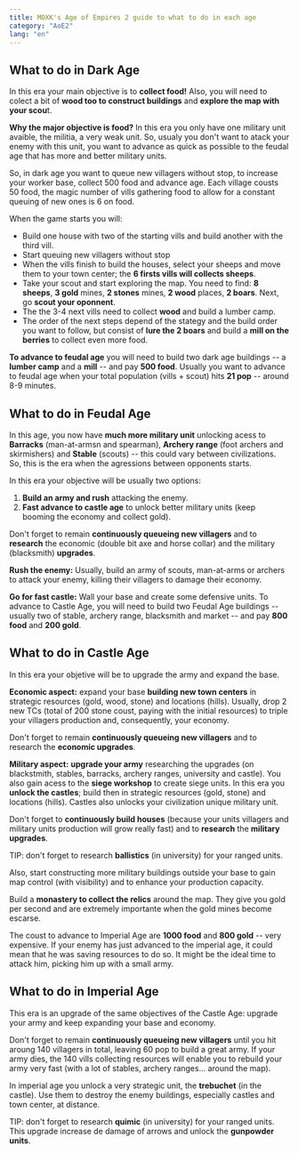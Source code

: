 ```yaml
---
title: MOXK's Age of Empires 2 guide to what to do in each age
category: "AoE2"
lang: "en"
---
```


## What to do in Dark Age

In this era your main objective is to **collect food!** Also, you will need to colect a bit of **wood too to construct buildings** and **explore the map with your scou**t.

**Why the major objective is food?** In this era you only have one military unit avaible, the militia, a very weak unit. So, usualy you don't want to atack your enemy with this unit, you want to advance as quick as possible to the feudal age that has more and better military units.

So, in dark age you want to queue new villagers without stop, to increase your worker base, collect 500 food and advance age. Each village cousts 50 food, the magic number of vills gathering food to allow for a constant queuing of new ones is 6 on food. 

When the game starts you will:

- Build one house with two of the starting vills and build another with the third vill. 
- Start queuing new villagers without stop
- When the vills finish to build the houses, select your sheeps and move them to your town center; the **6 firsts vills will collects sheeps**.
- Take your scout and start exploring the map. You need to find: **8 sheeps**, **3 gold** mines, **2 stones** mines, **2 wood** places, **2 boars**. Next, go **scout your oponnent**.
- The the 3-4 next vills need to collect **wood** and build a lumber camp.
- The order of the next steps depend of the stategy and the build order you want to follow, but consist of **lure the 2 boars** and build a **mill on the berries** to collect even more food.

**To advance to feudal age** you will need to build two dark age buildings -- a **lumber camp** and a **mill** -- and pay **500 food**. Usually you want to advance to feudal age when your total population (vills + scout) hits **21 pop** -- around 8-9 minutes. 

## What to do in Feudal Age

In this age, you now have **much more military unit** unlocking acess to **Barracks** (man-at-armsn and spearman), **Archery range** (foot archers and skirmishers) and **Stable** (scouts) -- this could vary between civilizations. So, this is the era when the agressions between opponents starts.

In this era your objective will be usually two options: 

1. **Build an army and rush** attacking the enemy.
2. **Fast advance to castle age** to unlock better military units (keep booming the economy and collect gold).

Don't forget to remain **continuously queueing new villagers** and to **research** the economic (double bit axe and horse collar) and the military (blacksmith) **upgrades**.

**Rush the enemy:** Usually, build an army of scouts, man-at-arms or archers to attack your enemy, killing their villagers to damage their economy.

**Go for fast castle:** Wall your base and create some defensive units. To advance to Castle Age, you will need to build two Feudal Age buildings -- usually two of stable, archery range, blacksmith and market -- and pay **800 food** and **200 gold**.
 
## What to do in Castle Age

In this era your objetive will be to upgrade the army and expand the base.

**Economic aspect:** expand your base **building new town centers** in strategic resources (gold, wood, stone) and locations (hills). Usually, drop 2 new TCs (total of 200 stone coust, paying with the initial resources) to triple your villagers production and, consequently, your economy.

Don't forget to remain **continuously queueing new villagers** and to research the **economic upgrades**.

**Military aspect:** **upgrade your army** researching the upgrades (on blackstmith, stables, barracks, archery ranges, university and castle). You also gain acess to the **siege workshop** to create siege units. In this era you **unlock the castles**; build then in strategic resources (gold, stone) and locations (hills). Castles also unlocks your civilization unique military unit.

Don't forget to **continuously build houses** (because your units villagers and military units production will grow really fast) and to **research** the **military upgrades**.

TIP: don't forget to research **ballistics** (in university) for your ranged units.

Also, start constructing more military buildings outside your base to gain map control (with visibility) and to enhance your production capacity. 

Build a **monastery to collect the relics** around the map. They give you gold per second and are extremely importante when the gold mines become escarse.

The coust to advance to Imperial Age are **1000 food** and **800 gold** -- very expensive. If your enemy has just advanced to the imperial age, it could mean that he was saving resources to do so. It might be the ideal time to attack him, picking him up with a small army.

## What to do in Imperial Age

This era is an upgrade of the same objectives of the Castle Age: upgrade your army and keep expanding your base and economy.

Don't forget to remain **continuously queueing new villagers** until you hit aroung 140 villagers in total, leaving 60 pop to build a great army. If your army dies, the 140 vills collecting resources will enable you to rebuild your army very fast (with a lot of stables, archery ranges... around the map).

In imperial age you unlock a very strategic unit, the **trebuchet** (in the castle). Use them to destroy the enemy buildings, especially castles and town center, at distance.

TIP: don't forget to research **quimic** (in university) for your ranged units. This upgrade increase de damage of arrows and unlock the **gunpowder units**.

